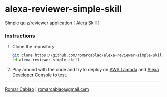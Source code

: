 # alexa-reviewer-simple-skill
Simple quiz/reviewer application [ Alexa Skill ]

### Instructions
1. Clone the repository
    ```bash
    git clone https://github.com/romarcablao/alexa-reviewer-simple-skill.git
    cd alexa-reviewer-simple-skill
    ```
2. Play around with the code and try to deploy on [AWS Lambda](https://console.aws.amazon.com/lambda) and [Alexa Developer Console](https://developer.amazon.com/alexa/console/ask) to test.

---
[Romar Cablao](https://www.linkedin.com/in/romarcablao) | <romarcablao@gmail.com>
